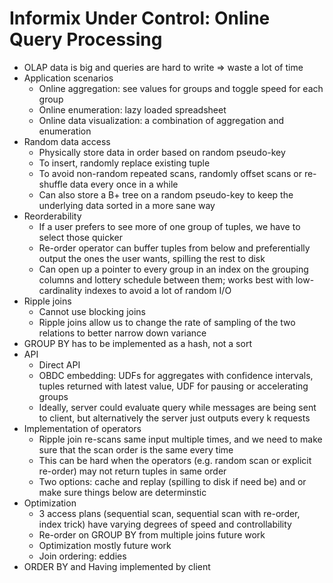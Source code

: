 # Informix Under Control: Online Query Processing
- OLAP data is big and queries are hard to write => waste a lot of time
- Application scenarios
    - Online aggregation: see values for groups and toggle speed for each group
    - Online enumeration: lazy loaded spreadsheet
    - Online data visualization: a combination of aggregation and enumeration
- Random data access
    - Physically store data in order based on random pseudo-key
    - To insert, randomly replace existing tuple
    - To avoid non-random repeated scans, randomly offset scans or re-shuffle
      data every once in a while
    - Can also store a B+ tree on a random pseudo-key to keep the underlying
      data sorted in a more sane way
- Reorderability
    - If a user prefers to see more of one group of tuples, we have to select
      those quicker
    - Re-order operator can buffer tuples from below and preferentially output
      the ones the user wants, spilling the rest to disk
    - Can open up a pointer to every group in an index on the grouping columns
      and lottery schedule between them; works best with low-cardinality
      indexes to avoid a lot of random I/O
- Ripple joins
    - Cannot use blocking joins
    - Ripple joins allow us to change the rate of sampling of the two relations
      to better narrow down variance
- GROUP BY has to be implemented as a hash, not a sort
- API
    - Direct API
    - OBDC embedding: UDFs for aggregates with confidence intervals, tuples
      returned with latest value, UDF for pausing or accelerating groups
    - Ideally, server could evaluate query while messages are being sent to
      client, but alternatively the server just outputs every k requests
- Implementation of operators
    - Ripple join re-scans same input multiple times, and we need to make sure
      that the scan order is the same every time
    - This can be hard when the operators (e.g. random scan or explicit
      re-order) may not return tuples in same order
    - Two options: cache and replay (spilling to disk if need be) and or make
      sure things below are determinstic
- Optimization
    - 3 access plans (sequential scan, sequential scan with re-order, index
      trick) have varying degrees of speed and controllability
    - Re-order on GROUP BY from multiple joins future work
    - Optimization mostly future work
    - Join ordering: eddies
- ORDER BY and Having implemented by client


